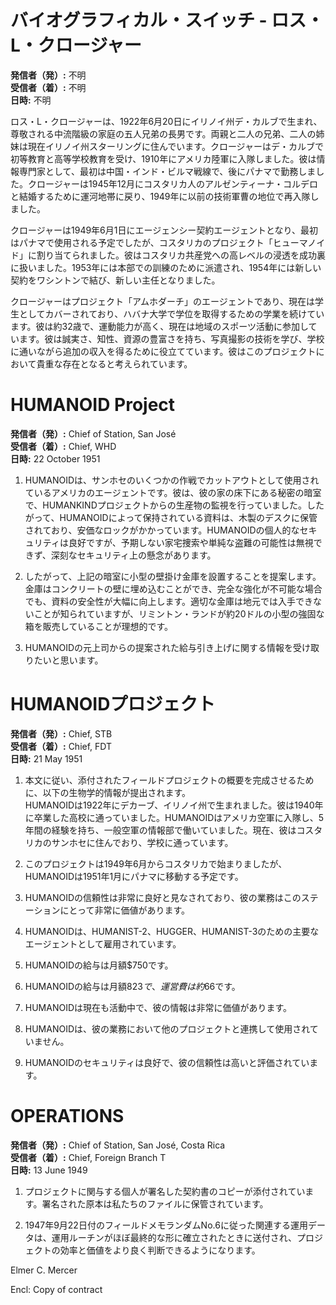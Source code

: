 # バイオグラフィカル・スイッチ - ロス・L・クロージャー

**発信者（発）:** 不明  
**受信者（着）:** 不明  
**日時:** 不明  

ロス・L・クロージャーは、1922年6月20日にイリノイ州デ・カルブで生まれ、尊敬される中流階級の家庭の五人兄弟の長男です。両親と二人の兄弟、二人の姉妹は現在イリノイ州スターリングに住んでいます。クロージャーはデ・カルブで初等教育と高等学校教育を受け、1910年にアメリカ陸軍に入隊しました。彼は情報専門家として、最初は中国・インド・ビルマ戦線で、後にパナマで勤務しました。クロージャーは1945年12月にコスタリカ人のアルゼンティーナ・コルデロと結婚するために運河地帯に戻り、1949年に以前の技術軍曹の地位で再入隊しました。

クロージャーは1949年6月1日にエージェンシー契約エージェントとなり、最初はパナマで使用される予定でしたが、コスタリカのプロジェクト「ヒューマノイド」に割り当てられました。彼はコスタリカ共産党への高レベルの浸透を成功裏に扱いました。1953年には本部での訓練のために派遣され、1954年には新しい契約をワシントンで結び、新しい主任となりました。

クロージャーはプロジェクト「アムホダーチ」のエージェントであり、現在は学生としてカバーされており、ハバナ大学で学位を取得するための学業を続けています。彼は約32歳で、運動能力が高く、現在は地域のスポーツ活動に参加しています。彼は誠実さ、知性、資源の豊富さを持ち、写真撮影の技術を学び、学校に通いながら追加の収入を得るために役立てています。彼はこのプロジェクトにおいて貴重な存在となると考えられています。

# HUMANOID Project

**発信者（発）:** Chief of Station, San José  
**受信者（着）:** Chief, WHD  
**日時:** 22 October 1951  

1. HUMANOIDは、サンホセのいくつかの作戦でカットアウトとして使用されているアメリカのエージェントです。彼は、彼の家の床下にある秘密の暗室で、HUMANKINDプロジェクトからの生産物の監視を行っていました。したがって、HUMANOIDによって保持されている資料は、木製のデスクに保管されており、安価なロックがかかっています。HUMANOIDの個人的なセキュリティは良好ですが、予期しない家宅捜索や単純な盗難の可能性は無視できず、深刻なセキュリティ上の懸念があります。

2. したがって、上記の暗室に小型の壁掛け金庫を設置することを提案します。金庫はコンクリートの壁に埋め込むことができ、完全な強化が不可能な場合でも、資料の安全性が大幅に向上します。適切な金庫は地元では入手できないことが知られていますが、リミントン・ランドが約20ドルの小型の強固な箱を販売していることが理想的です。

3. HUMANOIDの元上司からの提案された給与引き上げに関する情報を受け取りたいと思います。

# HUMANOIDプロジェクト

**発信者（発）:** Chief, STB  
**受信者（着）:** Chief, FDT  
**日時:** 21 May 1951  

1. 本文に従い、添付されたフィールドプロジェクトの概要を完成させるために、以下の生物学的情報が提出されます。  
HUMANOIDは1922年にデカーブ、イリノイ州で生まれました。彼は1940年に卒業した高校に通っていました。HUMANOIDはアメリカ空軍に入隊し、5年間の経験を持ち、一般空軍の情報部で働いていました。現在、彼はコスタリカのサンホセに住んでおり、学校に通っています。  

2. このプロジェクトは1949年6月からコスタリカで始まりましたが、HUMANOIDは1951年1月にパナマに移動する予定です。  

3. HUMANOIDの信頼性は非常に良好と見なされており、彼の業務はこのステーションにとって非常に価値があります。  

4. HUMANOIDは、HUMANIST-2、HUGGER、HUMANIST-3のための主要なエージェントとして雇用されています。  

5. HUMANOIDの給与は月額$750です。  

6. HUMANOIDの給与は月額$823で、運営費は約$66です。  

7. HUMANOIDは現在も活動中で、彼の情報は非常に価値があります。  

8. HUMANOIDは、彼の業務において他のプロジェクトと連携して使用されていません。  

9. HUMANOIDのセキュリティは良好で、彼の信頼性は高いと評価されています。  

# OPERATIONS

**発信者（発）:** Chief of Station, San José, Costa Rica  
**受信者（着）:** Chief, Foreign Branch T  
**日時:** 13 June 1949  

1. プロジェクトに関与する個人が署名した契約書のコピーが添付されています。署名された原本は私たちのファイルに保管されています。

2. 1947年9月22日付のフィールドメモランダムNo.6に従った関連する運用データは、運用ルーチンがほぼ最終的な形に確立されたときに送付され、プロジェクトの効率と価値をより良く判断できるようになります。

Elmer C. Mercer

Encl: Copy of contract
